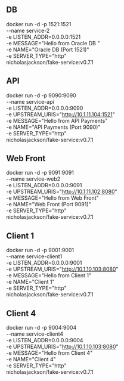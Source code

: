 

## DB

docker run -d -p 1521:1521 \
  --name service-2 \
  -e LISTEN_ADDR=0.0.0.0:1521 \
  -e MESSAGE="Hello from Oracle DB " \
  -e NAME="Oracle DB (Port 1521)" \
  -e SERVER_TYPE="http" \
  nicholasjackson/fake-service:v0.7.1


## API
docker run -d -p 9090:9090 \
  --name service-api \
  -e LISTEN_ADDR=0.0.0.0:9090 \
  -e UPSTREAM_URIS="http://10.1.11.104:1521" \
  -e MESSAGE="Hello from API Payments" \
  -e NAME="API Payments (Port 9090)" \
  -e SERVER_TYPE="http" \
  nicholasjackson/fake-service:v0.7.1


## Web Front
docker run -d -p 9091:9091 \
  --name service-web2 \
  -e LISTEN_ADDR=0.0.0.0:9091 \
  -e UPSTREAM_URIS="http://10.1.11.102:8080" \
  -e MESSAGE="Hello from Web Front" \
  -e NAME="Web Front (Port 9091)" \
  -e SERVER_TYPE="http" \
  nicholasjackson/fake-service:v0.7.1




## Client 1
docker run -d -p 9001:9001 \
  --name service-client1 \
  -e LISTEN_ADDR=0.0.0.0:9001 \
  -e UPSTREAM_URIS="http://10.1.10.103:8080" \
  -e MESSAGE="Hello from Client 1" \
  -e NAME="Client 1" \
  -e SERVER_TYPE="http" \
  nicholasjackson/fake-service:v0.7.1

## Client 4
docker run -d -p 9004:9004 \
  --name service-client4 \
  -e LISTEN_ADDR=0.0.0.0:9004 \
  -e UPSTREAM_URIS="http://10.1.10.103:8080" \
  -e MESSAGE="Hello from Client 4" \
  -e NAME="Client 4" \
  -e SERVER_TYPE="http" \
  nicholasjackson/fake-service:v0.7.1